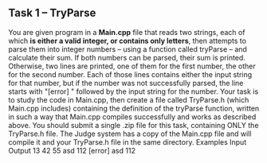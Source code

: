 ## Task 1 – TryParse
You are given program in a **Main.cpp** file that reads two strings, each of which **is either a valid integer, or contains only letters**, then attempts to parse them into integer numbers – using a function called tryParse – and calculate their sum.
If both numbers can be parsed, their sum is printed.
Otherwise, two lines are printed, one of them for the first number, the other for the second number. Each of those lines contains either the input string for that number, but if the number was not successfully parsed, the line starts with "[error] " followed by the input string for the number.
Your task is to study the code in Main.cpp, then create a file called TryParse.h (which Main.cpp includes) containing the definition of the tryParse function, written in such a way that Main.cpp compiles successfully and works as described above.
You should submit a single .zip file for this task, containing ONLY the TryParse.h file. The Judge system has a copy of the Main.cpp file and will compile it and your TryParse.h file in the same directory.
Examples
Input	Output
13 42	55
asd 112	[error] asd
112
